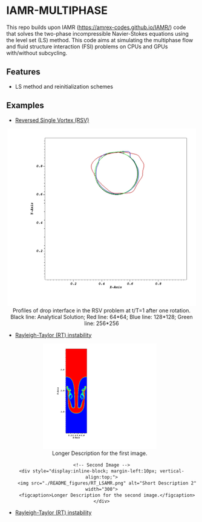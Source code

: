 # IAMR-MULTIPHASE

This repo builds upon IAMR (https://amrex-codes.github.io/IAMR/) code that solves the two-phase 
incompressible Navier-Stokes equations using the level set (LS) method. This code aims at simulating the multiphase flow and fluid structure interaction (FSI)
problems on CPUs and GPUs with/without subcycling.

## Features

- LS method and reinitialization schemes

## Examples

- [Reversed Single Vortex (RSV)](./Tutorials/RSV/)

<div align="center">
    <img src="./README_figures/RSV.jpeg" alt="Profiles of drop interface in the RSV problem" width="500">
    <br>
    <figcaption style="text-align:center;">Profiles of drop interface in the RSV problem at t/T=1 after one rotation. Black line: Analytical Solution; Red line: 64*64; Blue line: 128*128; Green line: 256*256</figcaption>
</div>


- [Rayleigh-Taylor (RT) instability](./Tutorials/RayleighTaylor_LS/)

<div align="center">
    <!-- First Image -->
    <div style="display:inline-block; margin-right:10px; vertical-align:top;">
        <img src="./README_figures/RT_IAMR.png" alt="Short Description 1" width="300">
        <figcaption>Longer Description for the first image.</figcaption>
    </div>
    
    <!-- Second Image -->
    <div style="display:inline-block; margin-left:10px; vertical-align:top;">
        <img src="./README_figures/RT_LSAMR.png" alt="Short Description 2" width="300">
        <figcaption>Longer Description for the second image.</figcaption>
    </div>
</div>


- [Rayleigh-Taylor (RT) instability](./Tutorials/RayleighTaylor_LS/)